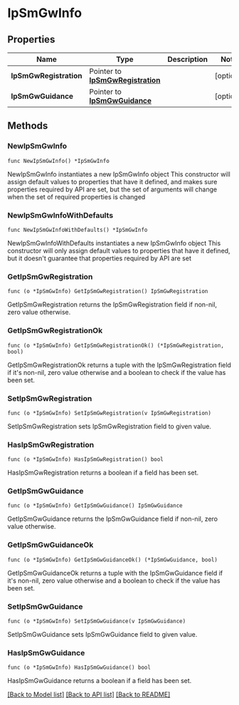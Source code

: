 # IpSmGwInfo

## Properties

Name | Type | Description | Notes
------------ | ------------- | ------------- | -------------
**IpSmGwRegistration** | Pointer to [**IpSmGwRegistration**](IpSmGwRegistration.md) |  | [optional] 
**IpSmGwGuidance** | Pointer to [**IpSmGwGuidance**](IpSmGwGuidance.md) |  | [optional] 

## Methods

### NewIpSmGwInfo

`func NewIpSmGwInfo() *IpSmGwInfo`

NewIpSmGwInfo instantiates a new IpSmGwInfo object
This constructor will assign default values to properties that have it defined,
and makes sure properties required by API are set, but the set of arguments
will change when the set of required properties is changed

### NewIpSmGwInfoWithDefaults

`func NewIpSmGwInfoWithDefaults() *IpSmGwInfo`

NewIpSmGwInfoWithDefaults instantiates a new IpSmGwInfo object
This constructor will only assign default values to properties that have it defined,
but it doesn't guarantee that properties required by API are set

### GetIpSmGwRegistration

`func (o *IpSmGwInfo) GetIpSmGwRegistration() IpSmGwRegistration`

GetIpSmGwRegistration returns the IpSmGwRegistration field if non-nil, zero value otherwise.

### GetIpSmGwRegistrationOk

`func (o *IpSmGwInfo) GetIpSmGwRegistrationOk() (*IpSmGwRegistration, bool)`

GetIpSmGwRegistrationOk returns a tuple with the IpSmGwRegistration field if it's non-nil, zero value otherwise
and a boolean to check if the value has been set.

### SetIpSmGwRegistration

`func (o *IpSmGwInfo) SetIpSmGwRegistration(v IpSmGwRegistration)`

SetIpSmGwRegistration sets IpSmGwRegistration field to given value.

### HasIpSmGwRegistration

`func (o *IpSmGwInfo) HasIpSmGwRegistration() bool`

HasIpSmGwRegistration returns a boolean if a field has been set.

### GetIpSmGwGuidance

`func (o *IpSmGwInfo) GetIpSmGwGuidance() IpSmGwGuidance`

GetIpSmGwGuidance returns the IpSmGwGuidance field if non-nil, zero value otherwise.

### GetIpSmGwGuidanceOk

`func (o *IpSmGwInfo) GetIpSmGwGuidanceOk() (*IpSmGwGuidance, bool)`

GetIpSmGwGuidanceOk returns a tuple with the IpSmGwGuidance field if it's non-nil, zero value otherwise
and a boolean to check if the value has been set.

### SetIpSmGwGuidance

`func (o *IpSmGwInfo) SetIpSmGwGuidance(v IpSmGwGuidance)`

SetIpSmGwGuidance sets IpSmGwGuidance field to given value.

### HasIpSmGwGuidance

`func (o *IpSmGwInfo) HasIpSmGwGuidance() bool`

HasIpSmGwGuidance returns a boolean if a field has been set.


[[Back to Model list]](../README.md#documentation-for-models) [[Back to API list]](../README.md#documentation-for-api-endpoints) [[Back to README]](../README.md)


